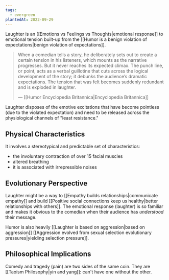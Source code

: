 ```yaml
---
tags:
  - evergreen
plantedAt: 2022-09-29
---
```

Laughter is an [[Emotions vs Feelings vs Thoughts|emotional response]] to emotional tension built-up from the [[Humor is a benign violation of expectations|benign violation of expectations]].

> When a comedian tells a story, he deliberately sets out to create a certain tension in his listeners, which mounts as the narrative progresses. But it never reaches its expected climax. The punch line, or point, acts as a verbal guillotine that cuts across the logical development of the story; it debunks the audience’s dramatic expectations. The tension that was felt becomes suddenly redundant and is exploded in laughter.
> 
> — [[Humor Encyclopedia Britannica|Encyclopedia Britannica]]

Laughter disposes of the emotive excitations that have become pointless (due to the violated expectation) and need to be released across the physiological channels of "least resistance."

## Physical Characteristics

It involves a stereotypical and predictable set of characteristics:

- the involuntary contraction of over 15 facial muscles
- altered breathing
- it is associated with irrepressible noises

## Evolutionary Perspective

Laughter might be a way to [[Empathy builds relationships|communicate empathy]] and build [[Positive social connections keep us healthy|better relationships with others]]. The emotional response (laughter) is so familiar and makes it obvious to the comedian when their audience has *understood* their message.

Humor is also heavily [[Laughter is based on aggression|based on aggression]] [[Aggression evolved from sexual selection evolutionary pressures|yielding selection pressure]].

## Philosophical Implications

Comedy and tragedy (pain) are two sides of the same coin. They are [[Taoism Philosophy|yin and yang]]: can't have one without the other.
